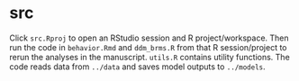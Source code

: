 # src

Click `src.Rproj` to open an RStudio session and R project/workspace. Then run the code in `behavior.Rmd` and `ddm_brms.R` from that R session/project to rerun the analyses in the manuscript. `utils.R` contains utility functions. The code reads data from `../data` and saves model outputs to `../models`.